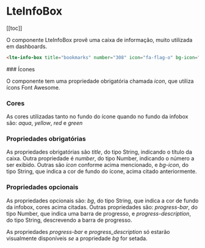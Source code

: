 # LteInfoBox

[[toc]]

O componente LteInfoBox provê uma caixa de informação, muito utilizada em dashboards.

```html
<lte-info-box title="bookmarks" number="308" icon="fa-flag-o" bg-icon="green" />
```
<lte-info-box title="bookmarks" number="308" icon="fa-flag-o" bg-icon="green" />
### Ícones

O componente tem uma propriedade obrigatória chamada _icon_, que utiliza ícons Font Awesome.

### Cores

As cores utilizadas tanto no fundo do ícone quando no fundo da infobox são: _aqua_, _yellow_, _red_ e _green_

### Propriedades obrigatórias

As propriedades obrigatórias são _title_, do tipo String, indicando o título da caixa.
Outra propriedade é _number_, do tipo Number, indicando o número a ser exibido. Outras são _icon_ conforme acima mencionado, e _bg-icon_, do tipo String, que indica a cor de fundo do ícone, acima citado anteriormente.

### Propriedades opcionais

As propriedades opcionais são: _bg_, do tipo String, que indica a cor de fundo da infobox, cores acima citadas. Outras propriedades são:
_progress-bar_, do tipo Number, que indica uma barra de progresso, e _progress-description_, do tipo String, descrevendo a barra de progresso.

As propriedades _progress-bar_ e _progress_description_ só estarão visualmente disponíveis _se_ a propriedade _bg_ for setada.

